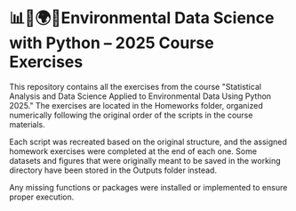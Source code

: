 # 📊🧪🌍🌱Environmental Data Science with Python – 2025 Course Exercises

This repository contains all the exercises from the course "Statistical Analysis and Data Science Applied to Environmental Data Using Python 2025." The exercises are located in the Homeworks folder, organized numerically following the original order of the scripts in the course materials.

Each script was recreated based on the original structure, and the assigned homework exercises were completed at the end of each one. Some datasets and figures that were originally meant to be saved in the working directory have been stored in the Outputs folder instead.

Any missing functions or packages were installed or implemented to ensure proper execution.

